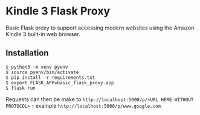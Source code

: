 # Kindle 3 Flask Proxy

Basic Flask proxy to support accessing modern websites using the Amazon Kindle 3 built-in web browser.


## Installation

```
$ python3 -m venv pyenv
$ source pyenv/bin/activate
$ pip install -r requirements.txt
$ export FLASK_APP=basic_flask_proxy.app
$ flask run
```

Requests can then be make to `http://localhost:5000/p/<URL HERE WITHOUT PROTOCOL>` - example `http://localhost:5000/p/www.google.com`
